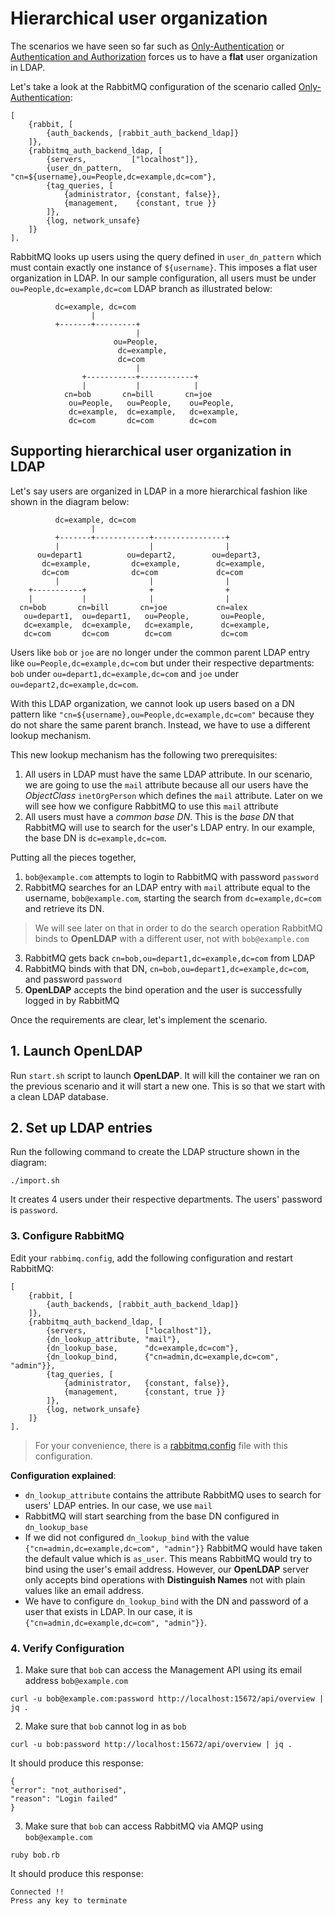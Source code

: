 # Hierarchical user organization

The scenarios we have seen so far such as [Only-Authentication](../only-authentication/README.md) or
[Authentication and Authorization](../auth-and-authz/README.md) forces us to have a **flat** user organization
in LDAP.

Let's take a look at the RabbitMQ configuration of the scenario called [Only-Authentication](../only-authentication/README.md):
```
[
    {rabbit, [
        {auth_backends, [rabbit_auth_backend_ldap]}
    ]},
    {rabbitmq_auth_backend_ldap, [
        {servers,          ["localhost"]},
        {user_dn_pattern,  "cn=${username},ou=People,dc=example,dc=com"},
        {tag_queries, [
            {administrator, {constant, false}},
            {management,    {constant, true }}
        ]},
        {log, network_unsafe}
    ]}
].
```

RabbitMQ looks up users using the query defined in `user_dn_pattern` which must contain exactly one instance of `${username}`. This imposes a flat user organization in LDAP. In our sample configuration, all users must be under `ou=People,dc=example,dc=com` LDAP branch as illustrated below:
```
          dc=example, dc=com
                  |
          +-------+---------+
                            |
                       ou=People,
                        dc=example,
                        dc=com
                            |
                +-----------+------------+
                |           |            |
            cn=bob       cn=bill       cn=joe
             ou=People,   ou=People,    ou=People,
             dc=example,  dc=example,   dc=example,
             dc=com       dc=com        dc=com
```

## Supporting hierarchical user organization in LDAP

Let's say users are organized in LDAP in a more hierarchical fashion like shown in the diagram below:
```
          dc=example, dc=com
                  |
          +-------+------------+----------------+
          |                    |                |
      ou=depart1          ou=depart2,        ou=depart3,
       dc=example,         dc=example,        dc=example,
       dc=com              dc=com             dc=com
          |                    |                |
    +-----------+              +                +
    |           |              |                |
  cn=bob       cn=bill       cn=joe           cn=alex
   ou=depart1,  ou=depart1,   ou=People,       ou=People,
   dc=example,  dc=example,   dc=example,      dc=example,
   dc=com       dc=com        dc=com           dc=com
```

Users like `bob` or `joe` are no longer under the common parent LDAP entry like `ou=People,dc=example,dc=com` but under their respective departments: `bob` under `ou=depart1,dc=example,dc=com` and `joe` under `ou=depart2,dc=example,dc=com`.

With this LDAP organization, we cannot look up users based on a DN pattern like `"cn=${username},ou=People,dc=example,dc=com"` because they do not share the same parent branch. Instead, we have to use a different lookup mechanism.

This new lookup mechanism has the following two prerequisites:
1. All users in LDAP must have the same LDAP attribute. In our scenario, we are going to use the `mail` attribute because all our users have the *ObjectClass* `inetOrgPerson` which defines the `mail` attribute. Later on we will see how we configure RabbitMQ to use this `mail` attribute
2. All users must have a *common base DN*. This is the *base DN* that RabbitMQ will use to search for the user's LDAP entry. In our example, the base DN is `dc=example,dc=com`.

Putting all the pieces together,
1. `bob@example.com` attempts to login to RabbitMQ with password `password`
2. RabbitMQ searches for an LDAP entry with `mail` attribute equal to the username, `bob@example.com`, starting the search from `dc=example,dc=com` and retrieve its DN.
  > We will see later on that in order to do the search operation RabbitMQ binds to **OpenLDAP** with a different user, not with `bob@example.com`
3. RabbitMQ gets back `cn=bob,ou=depart1,dc=example,dc=com` from LDAP
4. RabbitMQ binds with that DN, `cn=bob,ou=depart1,dc=example,dc=com`, and password `password`
5. **OpenLDAP** accepts the bind operation and the user is successfully logged in by RabbitMQ

Once the requirements are clear, let's implement the scenario.


## 1. Launch OpenLDAP

Run `start.sh` script to launch **OpenLDAP**. It will kill the container we ran on the previous scenario and it will start a new one. This is so that we start with a clean LDAP database.

## 2. Set up LDAP entries

Run the following command to create the LDAP structure shown in the diagram:

```
./import.sh
```

It creates 4 users under their respective departments. The users' password is `password`.

### 3. Configure RabbitMQ

Edit your `rabbimq.config`, add the following configuration and restart RabbitMQ:
```
[
    {rabbit, [
        {auth_backends, [rabbit_auth_backend_ldap]}
    ]},
    {rabbitmq_auth_backend_ldap, [
        {servers,             ["localhost"]},
        {dn_lookup_attribute, "mail"},
        {dn_lookup_base,      "dc=example,dc=com"},
        {dn_lookup_bind,      {"cn=admin,dc=example,dc=com", "admin"}},
        {tag_queries, [
            {administrator,   {constant, false}},
            {management,      {constant, true }}
        ]},
        {log, network_unsafe}
    ]}
].
```

> For your convenience, there is a [rabbitmq.config](rabbitmq.config) file with this configuration.

**Configuration explained**:
- `dn_lookup_attribute` contains the attribute RabbitMQ uses to search for users' LDAP entries. In our case, we use `mail`
- RabbitMQ will start searching from the base DN configured in `dn_lookup_base`
- If we did not configured `dn_lookup_bind` with the value `{"cn=admin,dc=example,dc=com", "admin"}}` RabbitMQ would have taken the default value which is `as_user`. This means RabbitMQ would try to bind using the user's email address. However, our **OpenLDAP** server only accepts bind operations with **Distinguish Names** not with plain values like an email address.
- We have to configure `dn_lookup_bind` with the DN and password of a user that exists in LDAP. In our case, it is `{"cn=admin,dc=example,dc=com", "admin"}}`.


### 4. Verify Configuration

1. Make sure that `bob` can access the Management API using its email address `bob@example.com`
  ```
  curl -u bob@example.com:password http://localhost:15672/api/overview | jq .
  ```
2. Make sure that `bob` cannot log in as `bob`
  ```
  curl -u bob:password http://localhost:15672/api/overview | jq .
  ```
  It should produce this response:
  ```
  {
  "error": "not_authorised",
  "reason": "Login failed"
  }
  ```
3. Make sure that `bob` can access RabbitMQ via AMQP using `bob@example.com`
  ```
  ruby bob.rb
  ```
  It should produce this response:
  ```
  Connected !!
  Press any key to terminate
  ```
